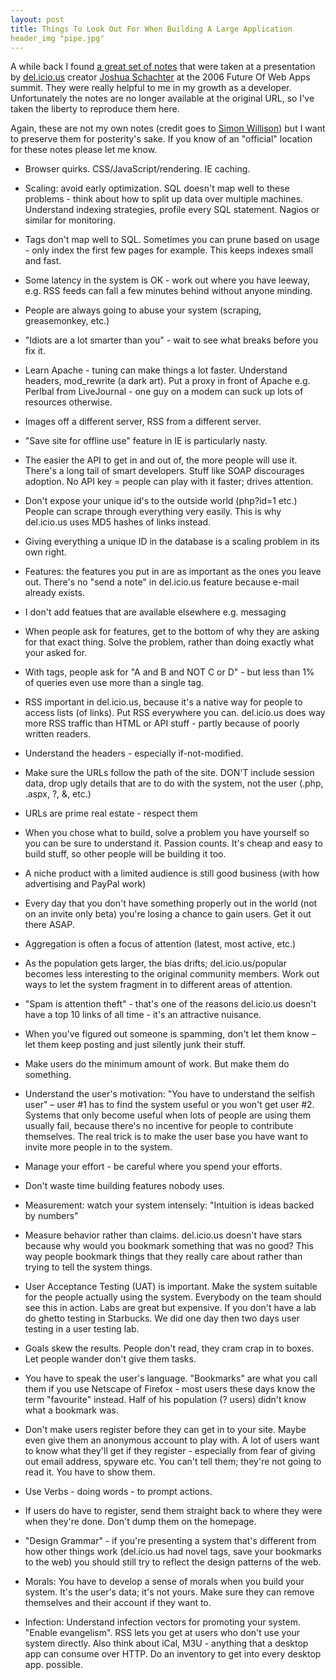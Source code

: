 ```yaml
---
layout: post
title: Things To Look Out For When Building A Large Application
header_img "pipe.jpg"
---
```

<p>A while back I found <a href="http://simon.incutio.com/notes/2006/summit/schachter.txt">a great set of notes</a> that were taken at a presentation by <a href="https://delicious.com/">del.icio.us</a> creator <a href="https://twitter.com/joshu">Joshua Schachter</a> at the 2006 Future Of Web Apps summit.  They were really helpful to me in my growth as a developer.  Unfortunately the notes are no longer available at the original URL, so I've taken the liberty to reproduce them here.</p>

<p>Again, these are not my own notes (credit goes to <a href="https://twitter.com/simonw">Simon Willison</a>) but I want to preserve them for posterity's sake. If you know of an "official" location for these notes please let me know.</p>

<ul>
<li><p>Browser quirks. CSS/JavaScript/rendering. IE caching.</p></li>
<li><p>Scaling: avoid early optimization. SQL doesn't map well to these problems - think about how to split up data over multiple machines. Understand indexing strategies, profile every SQL statement. Nagios or similar for monitoring.</p></li>
<li><p>Tags don't map well to SQL. Sometimes you can prune based on usage - only index the first few pages for example. This keeps indexes small and fast.</p></li>
<li><p>Some latency in the system is OK - work out where you have leeway, e.g. RSS feeds can fall a few minutes behind without anyone minding.</p></li>
<li><p>People are always going to abuse your system (scraping, greasemonkey, etc.)</p></li>
<li><p>"Idiots are a lot smarter than you" - wait to see what breaks before you fix it.</p></li>
<li><p>Learn Apache - tuning can make things a lot faster. Understand headers, mod_rewrite (a dark art). Put a proxy in front of Apache e.g. Perlbal from LiveJournal - one guy on a modem can suck up lots of resources otherwise.</p></li>
<li><p>Images off a different server, RSS from a different server.</p></li>
<li><p>"Save site for offline use" feature in IE is particularly nasty.</p></li>
<li><p>The easier the API to get in and out of, the more people will use it. There's a long tail of smart developers. Stuff like SOAP discourages adoption. No API key = people can play with it faster; drives attention.</p></li>
<li><p>Don't expose your unique id's to the outside world (php?id=1 etc.) People can scrape through everything very easily. This is why del.icio.us uses MD5 hashes of links instead.</p></li>
<li><p>Giving everything a unique ID in the database is a scaling problem in its own right.</p></li>
<li><p>Features: the features you put in are as important as the ones you leave out. There's no "send a note" in del.icio.us feature because e-mail already exists.</p></li>
<li><p>I don't add featues that are available elsewhere e.g. messaging</p></li>
<li><p>When people ask for features, get to the bottom of why they are asking for that exact thing. Solve the problem, rather than doing exactly what your asked for.</p></li>
<li><p>With tags, people ask for "A and B and NOT C or D" - but less than 1% of queries even use more than a single tag.</p></li>
<li><p>RSS important in del.icio.us, because it's a native way for people to access lists (of links). Put RSS everywhere you can. del.icio.us does way more RSS traffic than HTML or API stuff - partly because of poorly written readers.</p></li>
<li><p>Understand the headers - especially if-not-modified.</p></li>
<li><p>Make sure the URLs follow the path of the site. DON'T include session data, drop ugly details that are to do with the system, not the user (.php, .aspx, ?, &, etc.)</p></li>
<li><p>URLs are prime real estate - respect them</p></li>
<li><p>When you chose what to build, solve a problem you have yourself so you can be sure to understand it. Passion counts. It's cheap and easy to build stuff, so other people will be building it too.</p></li>
<li><p>A niche product with a limited audience is still good business (with how advertising and PayPal work)</p></li>
<li><p>Every day that you don't have something properly out in the world (not on an invite only beta) you're losing a chance to gain users. Get it out there ASAP.</p></li>
<li><p>Aggregation is often a focus of attention (latest, most active, etc.)</p></li>
<li><p>As the population gets larger, the bias drifts; del.icio.us/popular becomes less interesting to the original community members. Work out ways to let the system fragment in to different areas of attention.</p></li>
<li><p>"Spam is attention theft" - that's one of the reasons del.icio.us doesn't have a top 10 links of all time - it's an attractive nuisance.</p></li>
<li><p>When you've figured out someone is spamming, don't let them know – let them keep posting and just silently junk their stuff.</p></li>
<li><p>Make users do the minimum amount of work. But make them do something.</p></li>
<li><p>Understand the user's motivation: "You have to understand the selfish user" – user #1 has to find the system useful or you won't get user #2. Systems that only become useful when lots of people are using them usually fail, because there's no incentive for people to contribute themselves. The real trick is to make the user base you have want to invite more people in to the system.</p></li>
<li><p>Manage your effort - be careful where you spend your efforts.</p></li>
<li><p>Don't waste time building features nobody uses.</p></li>
<li><p>Measurement: watch your system intensely: "Intuition is ideas backed by numbers"</p></li>
<li><p>Measure behavior rather than claims. del.icio.us doesn't have stars because why would you bookmark something that was no good? This way people bookmark things that they really care about rather than trying to tell the system things.</p></li>
<li><p>User Acceptance Testing (UAT) is important. Make the system suitable for the people actually using the system. Everybody on the team should see this in action. Labs are great but expensive. If you don't have a lab do ghetto testing in Starbucks. We did one day then two days user testing in a user testing lab.</p></li>
<li><p>Goals skew the results. People don't read, they cram crap in to boxes. Let people wander don't give them tasks.</p></li>
<li><p>You have to speak the user's language. "Bookmarks" are what you call them if you use Netscape of Firefox - most users these days know the term "favourite" instead. Half of his population (? users) didn't know what a bookmark was.</p></li>
<li><p>Don't make users register before they can get in to your site. Maybe even give them an anonymous account to play with. A lot of users want to know what they'll get if they register - especially from fear of giving out email address, spyware etc. You can't tell them; they're not going to read it. You have to show them.</p></li>
<li><p>Use Verbs - doing words - to prompt actions.</p></li>
<li><p>If users do have to register, send them straight back to where they were when they're done. Don't dump them on the homepage.</p></li>
<li><p>"Design Grammar" - if you're presenting a system that's different from how other things work (del.icio.us had novel tags, save your bookmarks to the web) you should still try to reflect the design patterns of the web.</p></li>
<li><p>Morals: You have to develop a sense of morals when you build your system. It's the user's data; it's not yours. Make sure they can remove themselves and their account if they want to.</p></li>
<li><p>Infection: Understand infection vectors for promoting your system. "Enable evangelism". RSS lets you get at users who don't use your system directly. Also think about iCal, M3U - anything that a desktop app can consume over HTTP. Do an inventory to get into every desktop app. possible.</p></li>
</ul>
